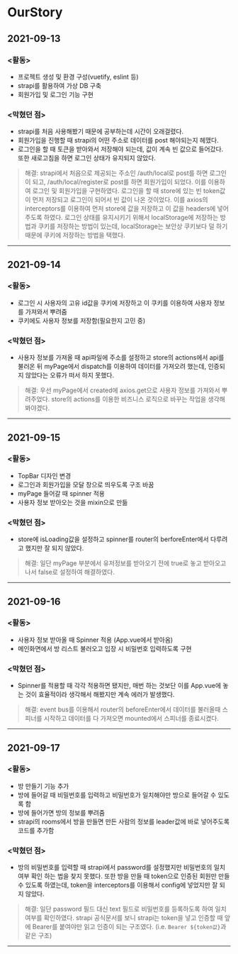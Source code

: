 # OurStory

## 2021-09-13

### <활동>

- 프로젝트 생성 및 환경 구성(vuetify, eslint 등)
- strapi를 활용하여 가상 DB 구축
- 회원가입 및 로그인 기능 구현

### <막혔던 점>

- strapi를 처음 사용해봤기 때문에 공부하는데 시간이 오래걸렸다.
- 회원가입을 진행할 때 strapi의 어떤 주소로 데이터를 post 해야되는지 헤맸다.
- 로그인을 할 때 토큰을 받아와서 저장해야 되는데, 값이 계속 빈 값으로 들어갔다. 또한 새로고침을 하면 로그인 상태가 유지되지 않았다.

> 해결: strapi에서 처음으로 제공되는 주소인 /auth/local로 post를 하면 로그인이 되고, /auth/local/register로 post를 하면 회원가입이 되었다. 이를 이용하여 로그인 및 회원가입을 구현하였다. 로그인을 할 때 store에 있는 빈 token값이 먼저 저장되고 로그인이 되어서 빈 값이 나온 것이었다. 이를 axios의 interceptors를 이용하여 먼저 store에 값을 저장하고 이 값을 headers에 넣어주도록 하였다. 로그인 상태를 유지시키기 위해서 localStorage에 저장하는 방법과 쿠키를 저장하는 방법이 있는데, localStorage는 보안상 쿠키보다 덜 하기 때문에 쿠키에 저장하는 방법을 택했다.
---

## 2021-09-14

### <활동>

- 로그인 시 사용자의 고유 id값을 쿠키에 저장하고 이 쿠키를 이용하여 사용자 정보를 가져와서 뿌려줌
- 쿠키에도 사용자 정보를 저장함(필요한지 고민 중)

### <막혔던 점>

- 사용자 정보를 가져올 때 api파일에 주소를 설정하고 store의 actions에서 api를 불러온 뒤 myPage에서 dispatch를 이용하여 데이터를 가져오려 했는데, 인증되지 않았다는 오류가 떠서 하지 못했다. 

> 해결: 우선 myPage에서 created에 axios.get으로 사용자 정보를 가져와서 뿌려주었다. store의 actions를 이용한 비즈니스 로직으로 바꾸는 작업을 생각해봐야겠다.

---

## 2021-09-15

### <활동>

- TopBar 디자인 변경
- 로그인과 회원가입을 모달 창으로 띄우도록 구조 바꿈
- myPage 들어갈 때 spinner 적용
- 사용자 정보 받아오는 것을 mixin으로 만듦

### <막혔던 점>

- store에 isLoading값을 설정하고 spinner를 router의 berforeEnter에서 다루려고 했지만 잘 되지 않았다.

> 해결: 일단 myPage 부분에서 유저정보를 받아오기 전에 true로 놓고 받아오고 나서 false로 설정하여 해결하였다.

---

## 2021-09-16

### <활동>

- 사용자 정보 받아올 때 Spinner 적용 (App.vue에서 받아옴)
- 메인화면에서 방 리스트 불러오고 입장 시 비밀번호 입력하도록 구현

### <막혔던 점>

- Spinner를 적용할 때 각각 적용하면 됐지만, 매번 하는 것보단 이를 App.vue에 놓는 것이 효율적이라 생각해서 해봤지만 계속 에러가 발생했다.

> 해결: event bus를 이용해서 router의 beforeEnter에서 데이터를 불러올때 스피너를 시작하고 데이터를 다 가져오면 mounted에서 스피너를 종료시켰다.

---

## 2021-09-17

### <활동>

- 방 만들기 기능 추가
- 방에 들어갈 때 비밀번호를 입력하고 비밀번호가 일치해야만 방으로 들어갈 수 있도록 함
- 방에 들어가면 방의 정보를 뿌려줌
- strapi의 rooms에서 방을 만들면 만든 사람의 정보를 leader값에 바로 넣어주도록 코드를 추가함

### <막혔던 점>

- 방의 비밀번호를 입력할 때 strapi에서 password를 설정했지만 비밀번호의 일치 여부 확인 하는 법을 찾지 못했다. 또한 방을 만들 때 token으로 인증된 회원만 만들 수 있도록 하였는데, token을 interceptors를 이용해서 config에 넣었지만 잘 되지 않았다.

> 해결: 일단 password 필드 대신 text 필드로 비밀번호를 등록하도록 하여 일치 여부를 확인하였다. strapi 공식문서를 보니 strapi는 token을 넣고 인증할 때 앞에 Bearer를 붙여야만 읽고 인증이 되는 구조였다. (i.e. `Bearer ${token값}`과 같은 구조)

---